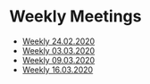 # Weekly Meetings
* [Weekly 24.02.2020](meeting-minutes.md#2020-02-24)
* [Weekly 03.03.2020](meeting-minutes.md#2020-03-03)
* [Weekly 09.03.2020](meeting-minutes.md#2020-03-09)
* [Weekly 16.03.2020](meeting-minutes.md#2020-03-16)
